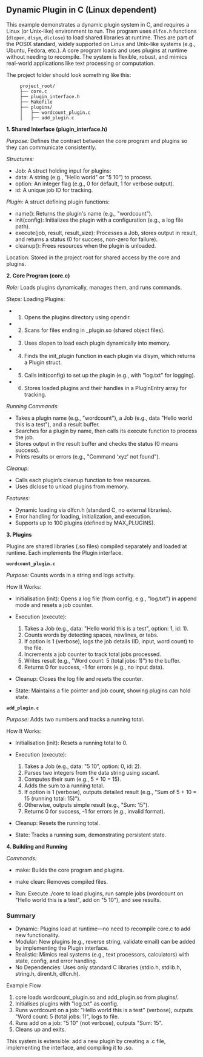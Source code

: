 
## Dynamic Plugin in C (Linux dependent)

This example demonstrates a dynamic plugin system in C, and requires a Linux (or Unix-like) environment to run.
The program uses `dlfcn.h` functions (`dlopen`, `dlsym`, `dlclose`) to load shared libraries at runtime. Thes
are part of the POSIX standard, widely supported on Linux and Unix-like systems (e.g., Ubuntu, Fedora, etc.).
A core program loads and uses plugins at runtime without needing to recompile. The system is flexible, robust,
and mimics real-world applications like text processing or computation.

The project folder should look something like this:

```
     project_root/
     ├── core.c
     ├── plugin_interface.h
     ├── Makefile
     ├── plugins/
     │   ├── wordcount_plugin.c
     │   ├── add_plugin.c
```


__1. Shared Interface (plugin_interface.h)__

*Purpose:* Defines the contract between the core program and plugins so they can communicate consistently.

*Structures:*
- Job: A struct holding input for plugins:
- data: A string (e.g., "Hello world" or "5 10") to process.
- option: An integer flag (e.g., 0 for default, 1 for verbose output).
- id: A unique job ID for tracking.

*Plugin:* A struct defining plugin functions:
- name(): Returns the plugin's name (e.g., "wordcount").
- init(config): Initializes the plugin with a configuration (e.g., a log file path).
- execute(job, result, result_size): Processes a Job, stores output in result, and returns a status
  (0 for success, non-zero for failure).
- cleanup(): Frees resources when the plugin is unloaded.

Location: Stored in the project root for shared access by the core and plugins.

__2. Core Program (core.c)__

*Role:* Loads plugins dynamically, manages them, and runs commands.

*Steps:*
Loading Plugins:
- 1. Opens the plugins directory using opendir.
- 2. Scans for files ending in _plugin.so (shared object files).
- 3. Uses dlopen to load each plugin dynamically into memory.
- 4. Finds the init_plugin function in each plugin via dlsym, which returns a Plugin struct.
- 5. Calls init(config) to set up the plugin (e.g., with "log.txt" for logging).
- 6. Stores loaded plugins and their handles in a PluginEntry array for tracking.

*Running Commands:*
- Takes a plugin name (e.g., "wordcount"), a Job (e.g., data "Hello world this is a test"), and a result buffer.
- Searches for a plugin by name, then calls its execute function to process the job.
- Stores output in the result buffer and checks the status (0 means success).
- Prints results or errors (e.g., "Command 'xyz' not found").

*Cleanup:*
- Calls each plugin’s cleanup function to free resources.
- Uses dlclose to unload plugins from memory.

*Features:*
- Dynamic loading via dlfcn.h (standard C, no external libraries).
- Error handling for loading, initialization, and execution.
- Supports up to 100 plugins (defined by MAX_PLUGINS).


__3. Plugins__

Plugins are shared libraries (.so files) compiled separately and loaded at runtime. Each implements the Plugin interface.


__`wordcount_plugin.c`__

*Purpose:* Counts words in a string and logs activity.

How It Works:
- Initialisation (init): Opens a log file (from config, e.g., "log.txt")
  in append mode and resets a job counter.
- Execution (execute):
    1. Takes a Job (e.g., data: "Hello world this is a test", option: 1, id: 1).
    2. Counts words by detecting spaces, newlines, or tabs.
    3. If option is 1 (verbose), logs the job details (ID, input, word count) to the file.
    4. Increments a job counter to track total jobs processed.
    5. Writes result (e.g., "Word count: 5 (total jobs: 1)") to the buffer.
    6. Returns 0 for success, -1 for errors (e.g., no input data).

- Cleanup: Closes the log file and resets the counter.
- State: Maintains a file pointer and job count, showing plugins can hold state.



__`add_plugin.c`__

*Purpose:* Adds two numbers and tracks a running total.

How It Works:
- Initialisation (init): Resets a running total to 0.
- Execution (execute):
    1. Takes a Job (e.g., data: "5 10", option: 0, id: 2).
    2. Parses two integers from the data string using sscanf.
    3. Computes their sum (e.g., 5 + 10 = 15).
    4. Adds the sum to a running total.
    5. If option is 1 (verbose), outputs detailed result (e.g., "Sum of 5 + 10 = 15 (running total: 15)").
    6. Otherwise, outputs simple result (e.g., "Sum: 15").
    7. Returns 0 for success, -1 for errors (e.g., invalid format).

- Cleanup: Resets the running total.
- State: Tracks a running sum, demonstrating persistent state.



__4. Building and Running__

*Commands:*
- make: Builds the core program and plugins.
- make clean: Removes compiled files.

- Run: Execute ./core to load plugins, run sample jobs
  (wordcount on "Hello world this is a test", add on "5 10"), and see results.


### Summary

- Dynamic: Plugins load at runtime—no need to recompile core.c to add new functionality.
- Modular: New plugins (e.g., reverse string, validate email) can be added by implementing the Plugin interface.
- Realistic: Mimics real systems (e.g., text processors, calculators) with state, config, and error handling.
- No Dependencies: Uses only standard C libraries (stdio.h, stdlib.h, string.h, dirent.h, dlfcn.h).

Example Flow

1. core loads wordcount_plugin.so and add_plugin.so from plugins/.
2. Initialises plugins with "log.txt" as config.
3. Runs wordcount on a job: "Hello world this is a test" (verbose),
   outputs "Word count: 5 (total jobs: 1)", logs to file.
4. Runs add on a job: "5 10" (not verbose), outputs "Sum: 15".
5. Cleans up and exits.

This system is extensible: add a new plugin by creating a .c file, implementing the interface, and compiling it to .so.

